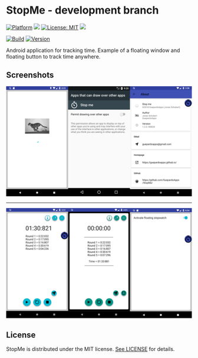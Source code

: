 # StopMe - development branch

[![Platform](https://img.shields.io/badge/platform-Android-blue.svg)](https://www.android.com)
<a target="_blank" href="https://android-arsenal.com/api?level=23" title="API23+"><img src="https://img.shields.io/badge/API-23+-blue.svg" /></a>
[![License: MIT](https://img.shields.io/badge/License-MIT-blue.svg)](https://opensource.org/licenses/MIT)
<a target="_blank" href="https://www.paypal.me/GuepardoApps" title="Donate using PayPal"><img src="https://img.shields.io/badge/paypal-donate-blue.svg" /></a>

[![Build](https://img.shields.io/badge/build-success-green.svg)](releases/1-2-3-181011.aab)
[![Version](https://img.shields.io/badge/version-v1.2.3.181011-blue.svg)](releases/1-2-3-181011.aab)

Android application for tracking time.
Example of a floating window and floating button to track time anywhere.

## Screenshots

![alt tag](screenshots/header_001.png)
___________________________________

![alt tag](screenshots/header_002.png)

## License

StopMe is distributed under the MIT license. [See LICENSE](LICENSE.md) for details.